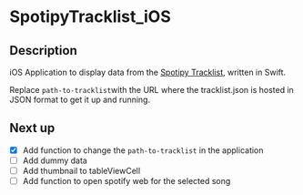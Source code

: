 # SpotipyTracklist_iOS

## Description
iOS Application to display data from the [Spotipy Tracklist](https://github.com/ylhn15/SpotipyTracklist), written in Swift.

Replace ```path-to-tracklist```with the URL where the tracklist.json is hosted in JSON format to get it up and running.

## Next up
- [x] Add function to change the ```path-to-tracklist``` in the application
- [ ] Add dummy data
- [ ] Add thumbnail to tableViewCell
- [ ] Add function to open spotify web for the selected song

